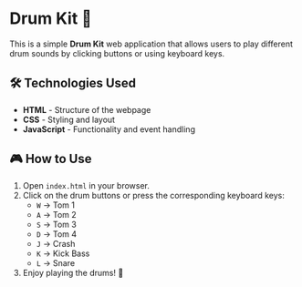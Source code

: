 # Drum Kit 🥁

This is a simple **Drum Kit** web application that allows users to play different drum sounds by clicking buttons or using keyboard keys.

## 🛠 Technologies Used

- **HTML** - Structure of the webpage
- **CSS** - Styling and layout
- **JavaScript** - Functionality and event handling

## 🎮 How to Use

1. Open `index.html` in your browser.
2. Click on the drum buttons or press the corresponding keyboard keys:
   - `W` → Tom 1
   - `A` → Tom 2
   - `S` → Tom 3
   - `D` → Tom 4
   - `J` → Crash
   - `K` → Kick Bass
   - `L` → Snare
3. Enjoy playing the drums! 🥁


